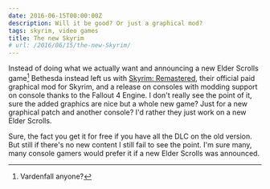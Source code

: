 ```yaml
---
date: 2016-06-15T00:00:00Z
description: Will it be good? Or just a graphical mod?
tags: skyrim, video games
title: The new Skyrim
# url: /2016/06/15/the-new-Skyrim/
---
```


Instead of doing what we actually want and announcing a new Elder Scrolls game[^1] Bethesda instead left us with [Skyrim: Remastered](http://www.theverge.com/2016/6/12/11917164/skyrim-remaster-announced-release-date-trailer-bethesda-e3-2016), their official paid graphical mod for Skyrim, and a release on consoles with modding support on console thanks to the Fallout 4 Engine. I don't really see the point of it, sure the added graphics are nice but a whole new game? Just for a new graphical patch and another console? I'd rather they just work on a new Elder Scrolls.

Sure, the fact you get it for free if you have all the DLC on the old version. But still if there's no new content I still fail to see the point. I'm sure many, many console gamers would prefer it if a new Elder Scrolls was announced.



 

[^1]: Vardenfall anyone? 